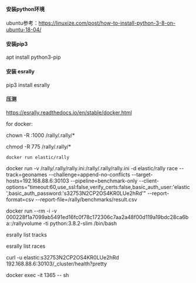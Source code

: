 #### 安装python环境

ubuntu参考：https://linuxize.com/post/how-to-install-python-3-8-on-ubuntu-18-04/

#### 安装pip3

apt install python3-pip

#### 安装 esrally

pip3 install esrally

#### 压测

https://esrally.readthedocs.io/en/stable/docker.html

for docker:

chown -R :1000 /rally/.rally/*

chmod -R 775 /rally/.rally/*

```
docker run elastic/rally
```

docker run -v /rally/.rally/rally.ini:/rally/.rally/rally.ini -d elastic/rally  race --track=geonames  --challenge=append-no-conflicts  --target-hosts=192.168.88.6:30103 --pipeline=benchmark-only --client-options="timeout:60,use_ssl:false,verify_certs:false,basic_auth_user:'elastic',basic_auth_password:'s32753N2CP2OS4KR0LUe2hRd'"  --report-format=csv --report-file=/rally/benchmarks/result.csv

 docker run  --rm -i  -v 000228f1a7099ab5491ed16fc0f78c172306c7aa2a48f00d119a19bdc28ca6ba::/rallyvolume  -ti python:3.8.2-slim /bin/bash

esrally list tracks

esrally list races



 curl -u elastic:s32753N2CP2OS4KR0LUe2hRd 192.168.88.6:30103/_cluster/health?pretty

docker exec -it 1365 -- sh

